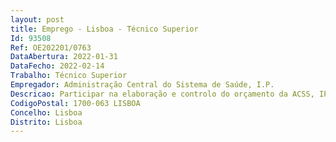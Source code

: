 ```yaml
--- 
layout: post
title: Emprego - Lisboa - Técnico Superior
Id: 93508
Ref: OE202201/0763
DataAbertura: 2022-01-31
DataFecho: 2022-02-14
Trabalho: Técnico Superior
Empregador: Administração Central do Sistema de Saúde, I.P.
Descricao: Participar na elaboração e controlo do orçamento da ACSS, IP, bem como assegurar a sua contabilidade, nas naturezas orçamental e financeira desenvolvidas no âmbito da Unidade.Preparar informação para efeitos de controlo de gestão Acompanhar a execução de regimes específicos de pagamentos do SNSUtilizar as ferramentas informáticas nomeadamente Programa de Gestão Documental (SmartDocs) e de Contabilidade (Sistema de Informação Centralizado de Contabilidade – SICC) 
CodigoPostal: 1700-063 LISBOA
Concelho: Lisboa
Distrito: Lisboa
--- 
```

